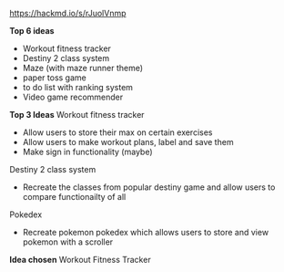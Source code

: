 https://hackmd.io/s/rJuolVnmp


**Top 6 ideas**
- Workout fitness tracker
- Destiny 2 class system
- Maze (with maze runner theme)
- paper toss game
- to do list with ranking system
- Video game recommender


**Top 3 Ideas**
Workout fitness tracker
- Allow users to store their max on certain exercises
- Allow users to make workout plans, label and save them
- Make sign in functionality (maybe)

Destiny 2 class system
- Recreate the classes from popular destiny game and allow users to compare functionailty of all

Pokedex
- Recreate pokemon pokedex which allows users to store and view pokemon with a scroller

**Idea chosen**
Workout Fitness Tracker
